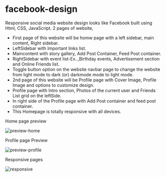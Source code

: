 # facebook-design

Responsive social media website design looks like Facebook built using Html, CSS, JavaScript.
  2 pages of website,
  - First page of this website will be homw page with a left sidebar, main content, Right sidebar.
  - LeftSidebar with Important links list.
  - Maincontent with story gallery, Add Post Container, Feed Post container.
  - RightSidebar with event list-Ex..,Birthday events, Advertisement section and Online Friends list.
  - Toggle button option on the website navbar page to change the website from light mode to dark (or) darkmode mode to light mode.
  - 2nd page of this website will be Profile page with Cover Image, Profile Image and options to customize design.
  - Profile page with Intro section, Photos of the current user and Friends List grid on the leftSide. 
  - In right side of the Profile page with Add Post container and feed post container.
  - This Homepage is totally responsive with all devices.
  
  Home page preview
  
  ![preview-home](https://user-images.githubusercontent.com/85095015/161027496-836438c7-a91e-43bb-a79c-5dc4e5d93c3e.jpg)
 
   Profile page Preview  
   
![preview-profile](https://user-images.githubusercontent.com/85095015/161033131-48e3f479-bed3-4353-a743-37880d6a1010.jpg)
   
   Responsive pages
   
![responsive](https://user-images.githubusercontent.com/85095015/161035029-c108a5fa-676d-4dbc-b50b-597f4b7cb905.jpg)
